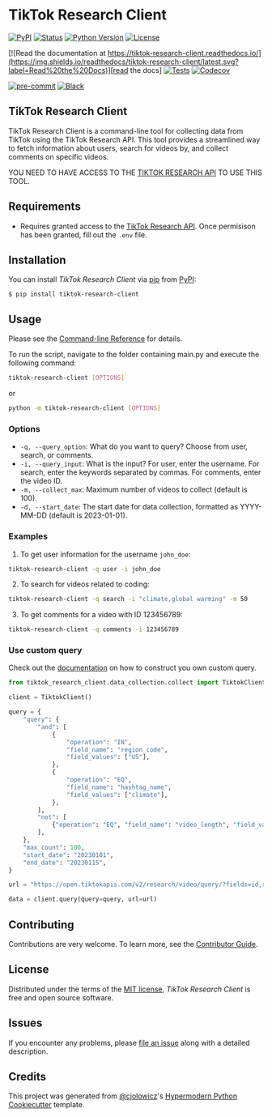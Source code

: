 # TikTok Research Client

[![PyPI](https://img.shields.io/pypi/v/tiktok-research-client.svg)][pypi_]
[![Status](https://img.shields.io/pypi/status/tiktok-research-client.svg)][status]
[![Python Version](https://img.shields.io/pypi/pyversions/tiktok-research-client)][python version]
[![License](https://img.shields.io/pypi/l/tiktok-research-client)][license]

[![Read the documentation at https://tiktok-research-client.readthedocs.io/](https://img.shields.io/readthedocs/tiktok-research-client/latest.svg?label=Read%20the%20Docs)][read the docs]
[![Tests](https://github.com/AGMoller/tiktok-research-client/workflows/Tests/badge.svg)][tests]
[![Codecov](https://codecov.io/gh/AGMoller/tiktok-research-client/branch/main/graph/badge.svg)][codecov]

[![pre-commit](https://img.shields.io/badge/pre--commit-enabled-brightgreen?logo=pre-commit&logoColor=white)][pre-commit]
[![Black](https://img.shields.io/badge/code%20style-black-000000.svg)][black]

[pypi_]: https://pypi.org/project/tiktok-research-client/
[status]: https://pypi.org/project/tiktok-research-client/
[python version]: https://pypi.org/project/tiktok-research-client
[read the docs]: https://tiktok-research-client.readthedocs.io/
[tests]: https://github.com/AGMoller/tiktok-research-client/actions?workflow=Tests
[codecov]: https://app.codecov.io/gh/AGMoller/tiktok-research-client
[pre-commit]: https://github.com/pre-commit/pre-commit
[black]: https://github.com/psf/black

## TikTok Research Client
TikTok Research Client is a command-line tool for collecting data from TikTok using the TikTok Research API. This tool provides a streamlined way to fetch information about users, search for videos by, and collect comments on specific videos.

YOU NEED TO HAVE ACCESS TO THE [TIKTOK RESEARCH API](https://developers.tiktok.com/products/research-api/) TO USE THIS TOOL.

## Requirements

- Requires granted access to the [TikTok Research API](https://developers.tiktok.com/products/research-api/). Once permisison has been granted, fill out the `.env` file.

## Installation

You can install _TikTok Research Client_ via [pip] from [PyPI]:

```console
$ pip install tiktok-research-client
```


## Usage
Please see the [Command-line Reference] for details.

To run the script, navigate to the folder containing main.py and execute the following command:

```bash
tiktok-research-client [OPTIONS]
```
or
```bash
python -m tiktok-research-client [OPTIONS]
```

### Options
- `-q, --query_option`: What do you want to query? Choose from user, search, or comments.
- `-i, --query_input`: What is the input? For user, enter the username. For search, enter the keywords separated by commas. For comments, enter the video ID.
- `-m, --collect_max`: Maximum number of videos to collect (default is 100).
- `-d, --start_date`: The start date for data collection, formatted as YYYY-MM-DD (default is 2023-01-01).

### Examples

1. To get user information for the username `john_doe`:

```bash
tiktok-research-client -q user -i john_doe
```

2. To search for videos related to coding:

```bash
tiktok-research-client -q search -i "climate,global warming" -m 50
```

3. To get comments for a video with ID 123456789:

```bash
tiktok-research-client -q comments -i 123456789
```

### Use custom query

Check out the [documentation](https://developers.tiktok.com/doc/research-api-specs-query-videos/) on how to construct you own custom query.

```python
from tiktok_research_client.data_collection.collect import TiktokClient

client = TiktokClient()

query = {
    "query": {
        "and": [
            {
                "operation": "IN",
                "field_name": "region_code",
                "field_values": ["US"],
            },
            {
                "operation": "EQ",
                "field_name": "hashtag_name",
                "field_values": ["climate"],
            },
        ],
        "not": [
            {"operation": "EQ", "field_name": "video_length", "field_values": ["SHORT"]}
        ],
    },
    "max_count": 100,
    "start_date": "20230101",
    "end_date": "20230115",
}

url = "https://open.tiktokapis.com/v2/research/video/query/?fields=id,region_code,like_count,username,video_description,music_id,comment_count,share_count,view_count"

data = client.query(query=query, url=url)
```

## Contributing

Contributions are very welcome.
To learn more, see the [Contributor Guide].

## License

Distributed under the terms of the [MIT license][license],
_TikTok Research Client_ is free and open source software.

## Issues

If you encounter any problems,
please [file an issue] along with a detailed description.

## Credits

This project was generated from [@cjolowicz]'s [Hypermodern Python Cookiecutter] template.

[@cjolowicz]: https://github.com/cjolowicz
[pypi]: https://pypi.org/
[hypermodern python cookiecutter]: https://github.com/cjolowicz/cookiecutter-hypermodern-python
[file an issue]: https://github.com/AGMoller/tiktok-research-client/issues
[pip]: https://pip.pypa.io/

<!-- github-only -->

[license]: https://github.com/AGMoller/tiktok-research-client/blob/main/LICENSE
[contributor guide]: https://github.com/AGMoller/tiktok-research-client/blob/main/CONTRIBUTING.md
[command-line reference]: https://tiktok-research-client.readthedocs.io/en/latest/usage.html
